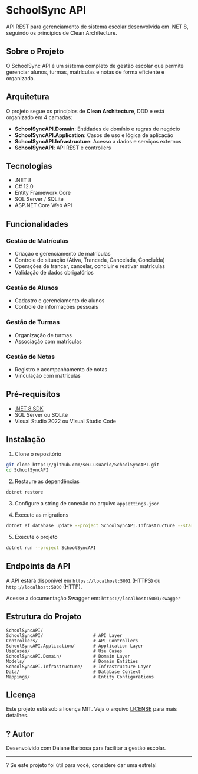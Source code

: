 # SchoolSync API

API REST para gerenciamento de sistema escolar desenvolvida em .NET 8, seguindo os princípios de Clean Architecture.

## Sobre o Projeto

O SchoolSync API é um sistema completo de gestão escolar que permite gerenciar alunos, turmas, matrículas e notas de forma eficiente e organizada.

## Arquitetura

O projeto segue os princípios de **Clean Architecture**, DDD e está organizado em 4 camadas:

- **SchoolSyncAPI.Domain**: Entidades de domínio e regras de negócio
- **SchoolSyncAPI.Application**: Casos de uso e lógica de aplicação
- **SchoolSyncAPI.Infrastructure**: Acesso a dados e serviços externos
- **SchoolSyncAPI**: API REST e controllers

## Tecnologias

- .NET 8
- C# 12.0
- Entity Framework Core
- SQL Server / SQLite
- ASP.NET Core Web API

## Funcionalidades

### Gestão de Matrículas
- Criação e gerenciamento de matrículas
- Controle de situação (Ativa, Trancada, Cancelada, Concluída)
- Operações de trancar, cancelar, concluir e reativar matrículas
- Validação de dados obrigatórios

### Gestão de Alunos
- Cadastro e gerenciamento de alunos
- Controle de informações pessoais

### Gestão de Turmas
- Organização de turmas
- Associação com matrículas

### Gestão de Notas
- Registro e acompanhamento de notas
- Vinculação com matrículas

## Pré-requisitos

- [.NET 8 SDK](https://dotnet.microsoft.com/download/dotnet/8.0)
- SQL Server ou SQLite
- Visual Studio 2022 ou Visual Studio Code

## Instalação

1. Clone o repositório
```bash
git clone https://github.com/seu-usuario/SchoolSyncAPI.git
cd SchoolSyncAPI
```

2. Restaure as dependências
```bash
dotnet restore
```

3. Configure a string de conexão no arquivo `appsettings.json`

4. Execute as migrations
```bash
dotnet ef database update --project SchoolSyncAPI.Infrastructure --startup-project SchoolSyncAPI
```

5. Execute o projeto
```bash
dotnet run --project SchoolSyncAPI
```

## Endpoints da API

A API estará disponível em `https://localhost:5001` (HTTPS) ou `http://localhost:5000` (HTTP).

Acesse a documentação Swagger em: `https://localhost:5001/swagger`

## Estrutura do Projeto

```
SchoolSyncAPI/
SchoolSyncAPI/                   # API Layer
Controllers/                     # API Controllers
SchoolSyncAPI.Application/       # Application Layer
UseCases/                        # Use Cases
SchoolSyncAPI.Domain/            # Domain Layer
Models/                          # Domain Entities
SchoolSyncAPI.Infrastructure/    # Infrastructure Layer
Data/                            # Database Context
Mappings/                        # Entity Configurations
```

## Licença

Este projeto está sob a licença MIT. Veja o arquivo [LICENSE](LICENSE) para mais detalhes.

## ? Autor

Desenvolvido com Daiane Barbosa para facilitar a gestão escolar.

---

? Se este projeto foi útil para você, considere dar uma estrela!
